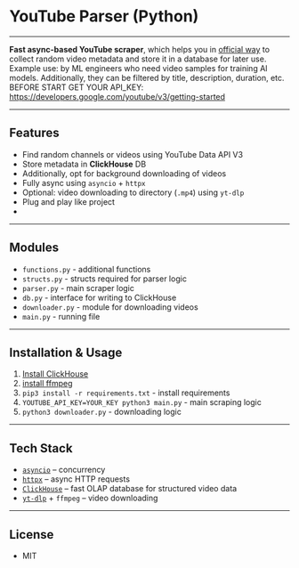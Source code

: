 # YouTube Parser (Python)
___
**Fast async-based YouTube scraper**, which helps you in <ins>official way</ins> to collect random video metadata and store it in a database for later use.
Example use: by ML engineers who need video samples for training AI models.
Additionally, they can be filtered by title, description, duration, etc.
BEFORE START GET YOUR API_KEY: https://developers.google.com/youtube/v3/getting-started
___
## Features
- Find random channels or videos using YouTube Data API V3
- Store metadata in **ClickHouse** DB
- Additionally, opt for background downloading of videos
- Fully async using `asyncio` + `httpx`
- Optional: video downloading to directory (`.mp4`) using `yt-dlp`
- Plug and play like project
- 
___
## Modules
- `functions.py` - additional functions
- `structs.py` - structs required for parser logic
- `parser.py` - main scraper logic
- `db.py` - interface for writing to ClickHouse
- `downloader.py` - module for downloading videos
- `main.py` - running file
___
## Installation & Usage
1. [Install ClickHouse](https://clickhouse.com/docs/install)
2. [install ffmpeg](https://ffmpeg.org/download.html)
2. `pip3 install -r requirements.txt` - install requirements
3. `YOUTUBE_API_KEY=YOUR_KEY python3 main.py` - main scraping logic
4. `python3 downloader.py` - downloading logic
___
## Tech Stack
- [`asyncio`](https://docs.python.org/3/library/asyncio.html) – concurrency
- [`httpx`](https://www.python-httpx.org/) – async HTTP requests
- [`ClickHouse`](https://clickhouse.com/) – fast OLAP database for structured video data
- [`yt-dlp`](https://github.com/yt-dlp/yt-dlp) + `ffmpeg` – video downloading
___
## License
- MIT
